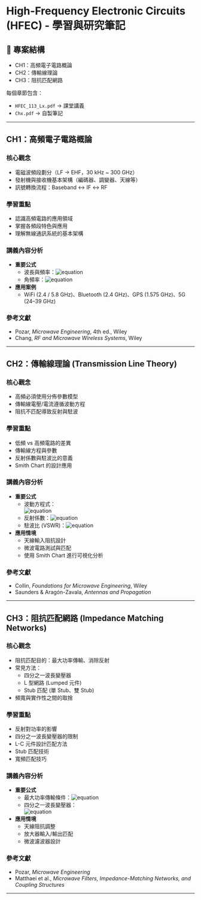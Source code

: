 # High-Frequency Electronic Circuits (HFEC) - 學習與研究筆記

## 📂 專案結構  
- CH1：高頻電子電路概論  
- CH2：傳輸線理論  
- CH3：阻抗匹配網路  

每個章節包含：  
- `HFEC_113_Lx.pdf` → 課堂講義  
- `Chx.pdf` → 自製筆記  

---

## **CH1：高頻電子電路概論**  
### 核心觀念  
- 電磁波頻段劃分（LF → EHF，30 kHz ~ 300 GHz）  
- 發射機與接收機基本架構（編碼器、調變器、天線等）  
- 訊號轉換流程：Baseband ↔ IF ↔ RF  

### 學習重點  
- 認識高頻電路的應用領域  
- 掌握各頻段特色與應用  
- 理解無線通訊系統的基本架構  

### 講義內容分析  
- **重要公式**  
  - 波長與頻率：![equation](https://latex.codecogs.com/svg.image?\lambda%20=%20\dfrac{c}{f}) 
  - 角頻率：![equation](https://latex.codecogs.com/svg.image?\omega%20=%202\pi%20f)  
- **應用案例**  
  - WiFi (2.4 / 5.8 GHz)、Bluetooth (2.4 GHz)、GPS (1.575 GHz)、5G (24–39 GHz)  

### 參考文獻  
- Pozar, *Microwave Engineering*, 4th ed., Wiley  
- Chang, *RF and Microwave Wireless Systems*, Wiley  

---

## **CH2：傳輸線理論 (Transmission Line Theory)**  
### 核心觀念  
- 高頻必須使用分佈參數模型  
- 傳輸線電壓/電流遵循波動方程  
- 阻抗不匹配導致反射與駐波  

### 學習重點  
- 低頻 vs 高頻電路的差異  
- 傳輸線方程與參數  
- 反射係數與駐波比的意義  
- Smith Chart 的設計應用  

### 講義內容分析  
- **重要公式**  
  - 波動方程式：  
    ![equation](https://latex.codecogs.com/svg.image?\frac{\partial^2%20V(z,t)}{\partial%20z^2}%20=%20LC%20\frac{\partial^2%20V(z,t)}{\partial%20t^2})  
  - 反射係數：![equation](https://latex.codecogs.com/svg.image?\Gamma%20=%20\dfrac{Z_L%20-%20Z_0}{Z_L%20+%20Z_0})  
  - 駐波比 (VSWR)：![equation](https://latex.codecogs.com/svg.image?\text{VSWR}%20=%20\dfrac{1%20+%20|\Gamma|}{1%20-%20|\Gamma|})  
- **應用情境**  
  - 天線輸入阻抗設計  
  - 微波電路測試與匹配  
  - 使用 Smith Chart 進行可視化分析  

### 參考文獻  
- Collin, *Foundations for Microwave Engineering*, Wiley  
- Saunders & Aragón-Zavala, *Antennas and Propagation*  

---

## **CH3：阻抗匹配網路 (Impedance Matching Networks)**  
### 核心觀念  
- 阻抗匹配目的：最大功率傳輸、消除反射  
- 常見方法：  
  - 四分之一波長變壓器  
  - L 型網路 (Lumped 元件)  
  - Stub 匹配 (單 Stub、雙 Stub)  
- 頻寬與實作性之間的取捨  

### 學習重點  
- 反射對功率的影響  
- 四分之一波長變壓器的限制  
- L-C 元件設計匹配方法  
- Stub 匹配技術  
- 寬頻匹配技巧  

### 講義內容分析  
- **重要公式**  
  - 最大功率傳輸條件：![equation](https://latex.codecogs.com/svg.image?Z_{in}%20=%20Z_{out}^*)  
  - 四分之一波長變壓器：  
    ![equation](https://latex.codecogs.com/svg.image?Z_{in}%20=%20\frac{Z_0^2}{Z_L},%20\quad%20l%20=%20\frac{\lambda}{4})  
- **應用情境**  
  - 天線阻抗調整  
  - 放大器輸入/輸出匹配  
  - 微波濾波器設計  

### 參考文獻  
- Pozar, *Microwave Engineering*  
- Matthaei et al., *Microwave Filters, Impedance-Matching Networks, and Coupling Structures*  

---

